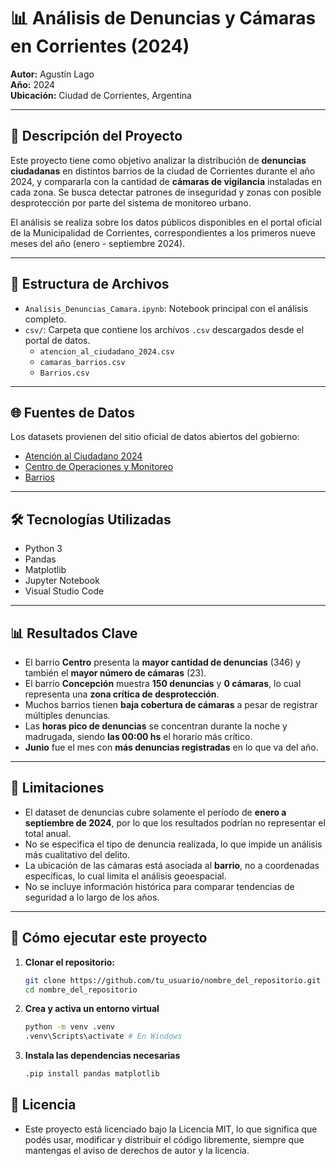 # 📊 Análisis de Denuncias y Cámaras en Corrientes (2024)

**Autor:** Agustín Lago  
**Año:** 2024  
**Ubicación:** Ciudad de Corrientes, Argentina

---

## 🧠 Descripción del Proyecto

Este proyecto tiene como objetivo analizar la distribución de **denuncias ciudadanas** en distintos barrios de la ciudad de Corrientes durante el año 2024, y compararla con la cantidad de **cámaras de vigilancia** instaladas en cada zona. Se busca detectar patrones de inseguridad y zonas con posible desprotección por parte del sistema de monitoreo urbano.

El análisis se realiza sobre los datos públicos disponibles en el portal oficial de la Municipalidad de Corrientes, correspondientes a los primeros nueve meses del año (enero - septiembre 2024).

---

## 📁 Estructura de Archivos

- `Analisis_Denuncias_Camara.ipynb`: Notebook principal con el análisis completo.
- `csv/`: Carpeta que contiene los archivos `.csv` descargados desde el portal de datos.
  - `atencion_al_ciudadano_2024.csv`
  - `camaras_barrios.csv`
  - `Barrios.csv`

---

## 🌐 Fuentes de Datos

Los datasets provienen del sitio oficial de datos abiertos del gobierno:

- [Atención al Ciudadano 2024](https://datos.ciudaddecorrientes.gov.ar/dataset/sistema-de-atencion-al-ciudadano)
- [Centro de Operaciones y Monitoreo ](https://datos.ciudaddecorrientes.gov.ar/dataset/camaras)
- [Barrios](https://datos.ciudaddecorrientes.gov.ar/dataset/barrios/archivo/a3b229c5-08d8-4ca4-908e-d72b63eb295f)

---

## 🛠️ Tecnologías Utilizadas

- Python 3
- Pandas
- Matplotlib
- Jupyter Notebook
- Visual Studio Code

---

## 📊 Resultados Clave

- El barrio **Centro** presenta la **mayor cantidad de denuncias** (346) y también el **mayor número de cámaras** (23).
- El barrio **Concepción** muestra **150 denuncias** y **0 cámaras**, lo cual representa una **zona crítica de desprotección**.
- Muchos barrios tienen **baja cobertura de cámaras** a pesar de registrar múltiples denuncias.
- Las **horas pico de denuncias** se concentran durante la noche y madrugada, siendo **las 00:00 hs** el horario más crítico.
- **Junio** fue el mes con **más denuncias registradas** en lo que va del año.

---

## 🚧 Limitaciones

- El dataset de denuncias cubre solamente el período de **enero a septiembre de 2024**, por lo que los resultados podrían no representar el total anual.
- No se especifica el tipo de denuncia realizada, lo que impide un análisis más cualitativo del delito.
- La ubicación de las cámaras está asociada al **barrio**, no a coordenadas específicas, lo cual limita el análisis geoespacial.
- No se incluye información histórica para comparar tendencias de seguridad a lo largo de los años.

---

## 🔧 Cómo ejecutar este proyecto

1. **Clonar el repositorio:**

   ```bash
   git clone https://github.com/tu_usuario/nombre_del_repositorio.git
   cd nombre_del_repositorio

   ```

2. **Crea y activa un entorno virtual**

   ```bash
   python -m venv .venv
   .venv\Scripts\activate # En Windows

   ```

3. **Instala las dependencias necesarias**

   ```bash
   .pip install pandas matplotlib

   ```

## 📄 Licencia

- Este proyecto está licenciado bajo la Licencia MIT, lo que significa que podés usar, modificar y distribuir el código libremente, siempre que mantengas el aviso de derechos de autor y la licencia.
